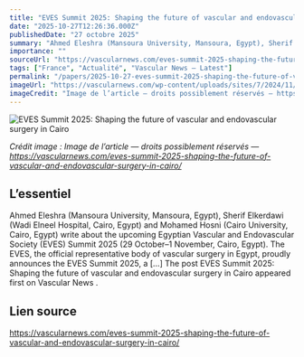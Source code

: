 ```yaml
---
title: "EVES Summit 2025: Shaping the future of vascular and endovascular surgery in Cairo"
date: "2025-10-27T12:26:36.000Z"
publishedDate: "27 octobre 2025"
summary: "Ahmed Eleshra (Mansoura University, Mansoura, Egypt), Sherif Elkerdawi (Wadi Elneel Hospital, Cairo, Egypt) and Mohamed Hosni (Cairo University, Cairo, Egypt) write about the upcoming Egyptian Vascular and Endovascular Society (EVES) Summit 2025 (29 October–1 November, Cairo, Egypt). The EVES, the official representative body of vascular surgery in Egypt, proudly announces the EVES Summit 2025, a [&#8230;] The post EVES Summit 2025: Shaping the future of vascular and endovascular surgery in Cairo appeared first on Vascular News ."
importance: ""
sourceUrl: "https://vascularnews.com/eves-summit-2025-shaping-the-future-of-vascular-and-endovascular-surgery-in-cairo/"
tags: ["France", "Actualité", "Vascular News — Latest"]
permalink: "/papers/2025-10-27-eves-summit-2025-shaping-the-future-of-vascular-and-endovascular-surgery-in-cairo"
imageUrl: "https://vascularnews.com/wp-content/uploads/sites/7/2024/11/Mohamed-Rizk.png"
imageCredit: "Image de l’article — droits possiblement réservés — https://vascularnews.com/eves-summit-2025-shaping-the-future-of-vascular-and-endovascular-surgery-in-cairo/"
---
```


![EVES Summit 2025: Shaping the future of vascular and endovascular surgery in Cairo](https://vascularnews.com/wp-content/uploads/sites/7/2024/11/Mohamed-Rizk.png)

*Crédit image : Image de l’article — droits possiblement réservés — https://vascularnews.com/eves-summit-2025-shaping-the-future-of-vascular-and-endovascular-surgery-in-cairo/*

## L’essentiel

Ahmed Eleshra (Mansoura University, Mansoura, Egypt), Sherif Elkerdawi (Wadi Elneel Hospital, Cairo, Egypt) and Mohamed Hosni (Cairo University, Cairo, Egypt) write about the upcoming Egyptian Vascular and Endovascular Society (EVES) Summit 2025 (29 October–1 November, Cairo, Egypt). The EVES, the official representative body of vascular surgery in Egypt, proudly announces the EVES Summit 2025, a [&#8230;] The post EVES Summit 2025: Shaping the future of vascular and endovascular surgery in Cairo appeared first on Vascular News .

## Lien source

https://vascularnews.com/eves-summit-2025-shaping-the-future-of-vascular-and-endovascular-surgery-in-cairo/
